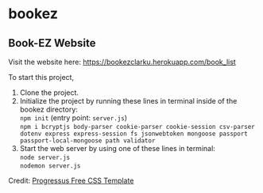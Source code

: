 # bookez
## Book-EZ Website
Visit the website here: https://bookezclarku.herokuapp.com/book_list  


To start this project, 
1. Clone the project.
2. Initialize the project by running these lines in terminal inside of the bookez directory:  
`npm init`  (entry point: `server.js`)  
`npm i bcryptjs body-parser cookie-parser cookie-session csv-parser dotenv express express-session fs jsonwebtoken mongoose passport passport-local-mongoose path validator`  
3. Start the web server by using one of these lines in terminal:  
`node server.js`  
`nodemon server.js`
    
Credit: [Progressus Free CSS Template](https://www.free-css.com/free-css-templates/page273/progressus)
